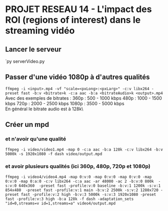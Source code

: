 # PROJET RESEAU 14 - L'impact des ROI (regions of interest) dans le streaming vidéo

## Lancer le serveur

`py serverVideo.py 

## Passer d'une vidéo 1080p à d'autres qualités

`ffmpeg -i <input>.mp4 -vf "scale=<pxLong>:<pxLarg>" -c:v libx264 -preset fast -b:v <bitrate>k -c:a aac -b:a <bitrateAudio>k <output>.mp4`
Avec des exemples de bitrates :
360p : 500 - 1000 kbps
480p : 1000 - 1500 kbps
720p : 2000 - 2500 kbps
1080p : 3500 - 5000 kbps
\
En général le bitrate audio est à 128k\

## Créer un mpd

### et n'avoir qu'une qualité

`ffmpeg -i video/video1.mp4 -map 0 -c:a aac -b:a 128k -c:v libx264 -b:v 5000k -s 1920x1080 -f dash video/output.mpd`

### et avoir plusieurs qualités (ici 360p, 480p, 720p et 1080p)

`ffmpeg -i video4/video4.mp4 -map 0:v:0 -map 0:v:0 -map 0:v:0 -map 0:v:0 -map 0:a:0 -c:v libx264 -c:a aac -ar 48000 -ac 2 -b:v:0 800k  -s:v:0 640x360  -preset fast -profile:v:0 baseline -b:v:1 1200k -s:v:1 854x480  -preset fast -profile:v:1 main -b:v:2 2500k -s:v:2 1280x720 -preset fast -profile:v:2 high -b:v:3 5000k -s:v:3 1920x1080 -preset fast -profile:v:3 high -b:a 128k -f dash -adaptation_sets "id=0,streams=v id=1,streams=a" video4/output.mpd`

